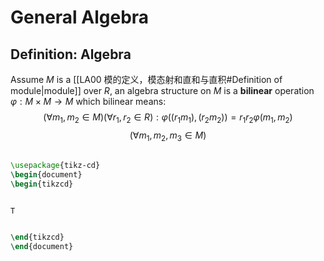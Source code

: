 # General Algebra 
## Definition: Algebra 
Assume $M$ is a [[LA00 模的定义，模态射和直和与直积#Definition of module|module]] over $R$, an algebra structure on $M$ is a **bilinear** operation $\varphi: M\times M \rightarrow M$ which bilinear means:
$$(\forall m_1,m_2\in M)(\forall r_1,r_2\in R):\varphi((r_1m_1),(r_2m_2))=r_1r_2\varphi(m_1,m_2)$$
$$(\forall m_1,m_2,m_3\in M)$$
## 
```tikz 
\usepackage{tikz-cd} 
\begin{document} 
\begin{tikzcd}     


T


\end{tikzcd} 
\end{document} 
```
